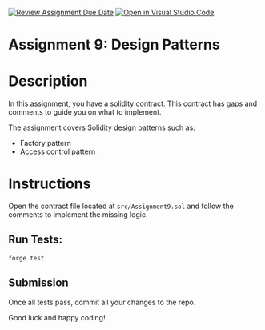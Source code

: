 [![Review Assignment Due Date](https://classroom.github.com/assets/deadline-readme-button-22041afd0340ce965d47ae6ef1cefeee28c7c493a6346c4f15d667ab976d596c.svg)](https://classroom.github.com/a/CPPiJa5N)
[![Open in Visual Studio Code](https://classroom.github.com/assets/open-in-vscode-2e0aaae1b6195c2367325f4f02e2d04e9abb55f0b24a779b69b11b9e10269abc.svg)](https://classroom.github.com/online_ide?assignment_repo_id=19143529&assignment_repo_type=AssignmentRepo)
# Assignment 9: Design Patterns

# Description

In this assignment, you have a solidity contract. This contract has gaps and comments to guide you on what to implement.


The assignment covers Solidity design patterns such as:
- Factory pattern
- Access control pattern


# Instructions

Open the contract file located at `src/Assignment9.sol` and follow the comments to implement the missing logic.

## Run Tests:

`forge test`

## Submission

Once all tests pass, commit all your changes to the repo.

Good luck and happy coding!

